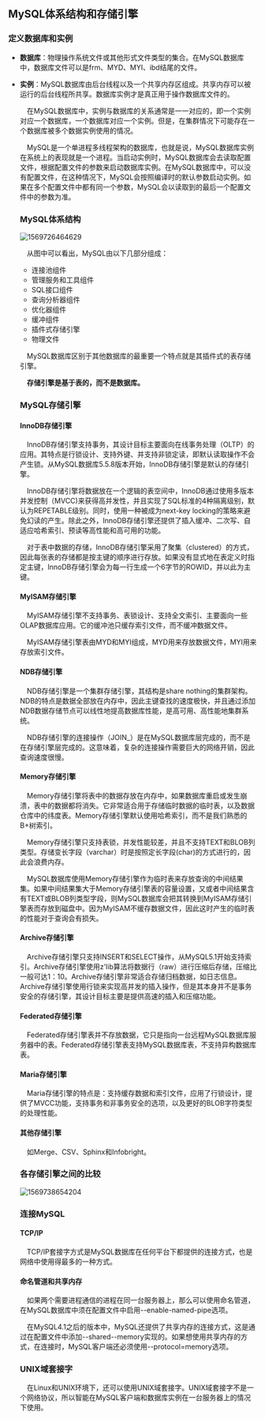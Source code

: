 ## MySQL体系结构和存储引擎

### 定义数据库和实例

+ **数据库**：物理操作系统文件或其他形式文件类型的集合。在MySQL数据库中，数据库文件可以是frm、MYD、MYI、ibd结尾的文件。

+ **实例**：MySQL数据库由后台线程以及一个共享内存区组成。共享内存可以被运行的后台线程所共享。数据库实例才是真正用于操作数据库文件的。

  &emsp;在MySQL数据库中，实例与数据库的关系通常是一一对应的，即一个实例对应一个数据库，一个数据库对应一个实例。但是，在集群情况下可能存在一个数据库被多个数据实例使用的情况。

  &emsp;MySQL是一个单进程多线程架构的数据库，也就是说，MySQL数据库实例在系统上的表现就是一个进程。当启动实例时，MySQL数据库会去读取配置文件，根据配置文件的参数来启动数据库实例。在MySQL数据库中，可以没有配置文件，在这种情况下，MySQL会按照编译时的默认参数启动实例。如果在多个配置文件中都有同一个参数，MySQL会以读取到的最后一个配置文件中的参数为准。

  ### MySQL体系结构

  ![1569726464629](C:\Users\施文波\AppData\Roaming\Typora\typora-user-images\1569726464629.png)

  

  &emsp;从图中可以看出，MySQL由以下几部分组成：

  + 连接池组件
  + 管理服务和工具组件
  + SQL接口组件
  + 查询分析器组件
  + 优化器组件
  + 缓冲组件
  + 插件式存储引擎
  + 物理文件

  &emsp;MySQL数据库区别于其他数据库的最重要一个特点就是其插件式的表存储引擎。

  &emsp;**存储引擎是基于表的，而不是数据库。**

  ### MySQL存储引擎

  #### InnoDB存储引擎

  &emsp;InnoDB存储引擎支持事务，其设计目标主要面向在线事务处理（OLTP）的应用。其特点是行锁设计、支持外键、并支持非锁定读，即默认读取操作不会产生锁。从MySQL数据库5.5.8版本开始，InnoDB存储引擎是默认的存储引擎。

  &emsp;InnoDB存储引擎将数据放在一个逻辑的表空间中，InnoDB通过使用多版本并发控制（MVCC)来获得高并发性，并且实现了SQL标准的4种隔离级别，默认为REPETABLE级别。同时，使用一种被成为next-key locking的策略来避免幻读的产生。除此之外，InnoDB存储引擎还提供了插入缓冲、二次写、自适应哈希索引、预读等高性能和高可用的功能。

  &emsp;对于表中数据的存储，InnoDB存储引擎采用了聚集（clustered）的方式，因此每张表的存储都是按主键的顺序进行存放。如果没有显式地在表定义时指定主键，InnoDB存储引擎会为每一行生成一个6字节的ROWID，并以此为主键。

  #### MyISAM存储引擎

  &emsp;MyISAM存储引擎不支持事务、表锁设计、支持全文索引、主要面向一些OLAP数据库应用。它的缓冲池只缓存索引文件，而不缓冲数据文件。

  &emsp;MyISAM存储引擎表由MYD和MYI组成，MYD用来存放数据文件，MYI用来存放索引文件。

  #### NDB存储引擎

  &emsp;NDB存储引擎是一个集群存储引擎，其结构是share nothing的集群架构。NDB的特点是数据全部放在内存中，因此主键查找的速度极快，并且通过添加NDB数据存储节点可以线性地提高数据库性能，是高可用、高性能地集群系统。

  &emsp;NDB存储引擎的连接操作（JOIN_）是在MySQL数据库层完成的，而不是在存储引擎层完成的。这意味着，复杂的连接操作需要巨大的网络开销，因此查询速度很慢。

  #### Memory存储引擎

  &emsp;Memory存储引擎将表中的数据存放在内存中，如果数据库重启或发生崩溃，表中的数据都将消失。它非常适合用于存储临时数据的临时表，以及数据仓库中的纬度表。Memory存储引擎默认使用哈希索引，而不是我们熟悉的B+树索引。

  &emsp;Memory存储引擎只支持表锁，并发性能较差，并且不支持TEXT和BLOB列类型。存储变长字段（varchar）时是按照定长字段(char)的方式进行的，因此会浪费内存。

  &emsp;MySQL数据库使用Memory存储引擎作为临时表来存放查询的中间结果集。如果中间结果集大于Memory存储引擎表的容量设置，又或者中间结果含有TEXT或BLOB列类型字段，则MySQL数据库会把其转换到MyISAM存储引擎表而存放到磁盘中。因为MyISAM不缓存数据文件，因此这时产生的临时表的性能对于查询会有损失。

  #### Archive存储引擎

  &emsp;Archive存储引擎只支持INSERT和SELECT操作，从MySQL5.1开始支持索引。Archive存储引擎使用z'lib算法将数据行（raw）进行压缩后存储，压缩比一般可达1：10。Archive存储引擎非常适合存储归档数据，如日志信息。Archive存储引擎使用行锁来实现高并发的插入操作，但是其本身并不是事务安全的存储引擎，其设计目标主要是提供高速的插入和压缩功能。

  #### Federated存储引擎

  &emsp;Federated存储引擎表并不存放数据，它只是指向一台远程MySQL数据库服务器中的表。Federated存储引擎表支持MySQL数据库表，不支持异构数据库表。

  #### Maria存储引擎

  &emsp;Maria存储引擎的特点是：支持缓存数据和索引文件，应用了行锁设计，提供了MVCC功能，支持事务和非事务安全的选项，以及更好的BLOB字符类型的处理性能。

  #### 其他存储引擎

  &emsp;如Merge、CSV、Sphinx和Infobright。

  ### 各存储引擎之间的比较

  ![1569738654204](C:\Users\施文波\AppData\Roaming\Typora\typora-user-images\1569738654204.png)

  ### 连接MySQL

  #### TCP/IP

  &emsp;TCP/IP套接字方式是MySQL数据库在任何平台下都提供的连接方式，也是网络中使用得最多的一种方式。

  #### 命名管道和共享内存

  &emsp;如果两个需要进程通信的进程在同一台服务器上，那么可以使用命名管道，在MySQL数据库中须在配置文件中启用--enable-named-pipe选项。

  &emsp;在MySQL4.1之后的版本中，MySQL还提供了共享内存的连接方式，这是通过在配置文件中添加--shared--memory实现的。如果想使用共享内存的方式，在连接时，MySQL客户端还必须使用--protocol=memory选项。

  ### UNIX域套接字

  &emsp;在Linux和UNIX环境下，还可以使用UNIX域套接字。UNIX域套接字不是一个网络协议，所以智能在MySQL客户端和数据库实例在一台服务器上的情况下使用。

  

  

  

  

  

  

  

  